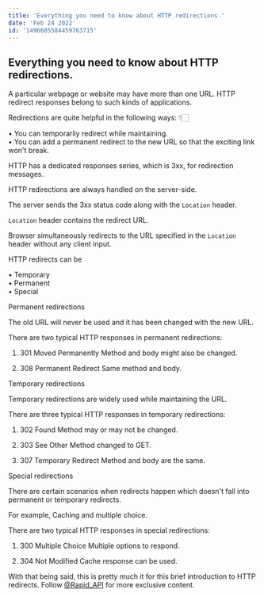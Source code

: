 ```yaml
---
title: 'Everything you need to know about HTTP redirections.'
date: 'Feb 24 2022'
id: '1496605584459763715'
---
```


## Everything you need to know about HTTP redirections.

<Tweet>

A particular webpage or website may have more than one URL. HTTP redirect responses belong to such kinds of applications.
   
</Tweet>
  
<Tweet>

Redirections are quite helpful in the following ways: 👇🏻

• You can temporarily redirect while maintaining.  
• You can add a permanent redirect to the new URL so that the exciting link won't break.
  
</Tweet>

<Tweet>

HTTP has a dedicated responses series, which is 3xx, for redirection messages.

HTTP redirections are always handled on the server-side.

The server sends the 3xx status code along with the `Location` header.
  
</Tweet>

<Tweet>

`Location` header contains the redirect URL.

Browser simultaneously redirects to the URL specified in the `Location` header without any client input.
  
</Tweet>

<Tweet>

HTTP redirects can be

• Temporary  
• Permanent  
• Special 
  
</Tweet>

<Tweet>

Permanent redirections

The old URL will never be used and it has been changed with the new URL.
  
</Tweet>

<Tweet>

There are two typical HTTP responses in permanent redirections:

1. 301 Moved Permanently
   Method and body might also be changed.

2. 308 Permanent Redirect
   Same method and body.
  
</Tweet>

<Tweet>

Temporary redirections

Temporary redirections are widely used while maintaining the URL.
  
</Tweet>

<Tweet>

There are three typical HTTP responses in temporary redirections:

1. 302 Found
   Method may or may not be changed.

2. 303 See Other
   Method changed to GET.

3. 307 Temporary Redirect
   Method and body are the same.
  
</Tweet>

<Tweet>

Special redirections

There are certain scenarios when redirects happen which doesn't fall into permanent or temporary redirects.

For example, Caching and multiple choice.
  
</Tweet>

<Tweet>

There are two typical HTTP responses in special redirections:

1. 300 Multiple Choice
   Multiple options to respond.

2. 304 Not Modified
   Cache response can be used.
  
</Tweet>
  
<Tweet>

With that being said, this is pretty much it for this brief introduction to HTTP redirects. Follow [@Rapid_API](https://RapidAPI.com/hub) for more exclusive content.
  
</Tweet>
